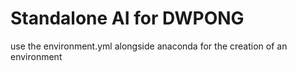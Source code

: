 # Standalone AI for DWPONG

use the environment.yml alongside anaconda for the creation of an environment
